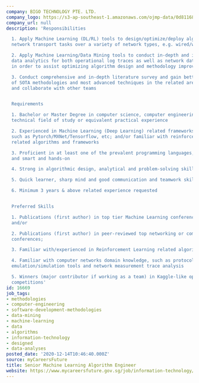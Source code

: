 ```yaml
---
company: BIGO TECHNOLOGY PTE. LTD.
company_logo: https://s3-ap-southeast-1.amazonaws.com/ojmp-data/0d81168a9b5e75163a1bef7dac07abcb/bigo-technology.jpg
company_url: null
description: 'Responsibilities

  1. Apply Machine Learning (DL/RL) tools to design/optimize/deploy algorithms for
  network transport tasks over a variety of network types, e.g. wired/wireless/3G/4G

  2. Apply Machine Learning/Data Mining tools to conduct in-depth and interpretable
  data analytics for both operational log traces as well as network data measurements,
  in order to assist optimizing algorithm design and methodology improvement

  3. Conduct comprehensive and in-depth literature survey and gain better understanding
  of SOTA methodologies and most advanced techniques in the related area, and support
  and collaborate with other teams


  Requirements

  1. Bachelor or Master Degree in computer science, computer engineering, similar
  technical field of study or equivalent practical experience

  2. Experienced in Machine Learning (Deep Learning) related frameworks and tools
  such as Pytorch/MXNet/Tensorflow, etc; and/or familiar with reinforcement learning
  related algorithms and frameworks

  3. Proficient in at least one of the prevalent programming languages, such as Python/C/C++,
  and smart and hands-on

  4. Strong in algorithmic design, analytical and problem-solving skills

  5. Quick learner, sharp mind and good communication and teamwork skills

  6. Minimum 3 years & above related experience requested


  Preferred Skills

  1. Publications (first author) in top tier Machine Learning conference (Journal),
  and/or

  2. Publications (first author) in peer-reviewed top networking or communication
  conferences;

  3. Familiar with/experienced in Reinforcement Learning related algorithms and technology

  4. Familiar with computer networks domain knowledge, such as protocols, network
  emulation/simulation tools and network measurement trace analysis

  5. Winners (major contributor if working as a team) in Kaggle-like open data analytics
  competitions'
id: 16669
job_tags:
- methodologies
- computer-engineering
- software-development-methodologies
- data-mining
- machine-learning
- data
- algorithms
- information-technology
- designed
- data-analyses
posted_date: '2020-12-14T10:46:40.000Z'
source: myCareersFuture
title: Senior Machine Learning Algorithm Engineer
website: https://www.mycareersfuture.gov.sg/job/information-technology/senior-machine-learning-algorithm-engineer-bigo-technology-42e59ef2d3b3a0441d75814c420eaad6
---
```

